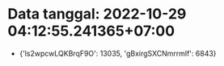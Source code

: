 # Data tanggal: 2022-10-29 04:12:55.241365+07:00

* {'ls2wpcwLQKBrqF9O': 13035, 'gBxirgSXCNmrrmlf': 6843}
